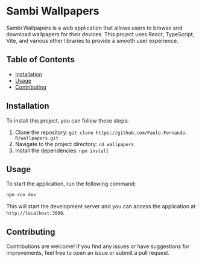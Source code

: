 # Sambi Wallpapers

Sambi Wallpapers is a web application that allows users to browse and download wallpapers for their devices. This project uses React, TypeScript, Vite, and various other libraries to provide a smooth user experience.

## Table of Contents

- [Installation](#installation)
- [Usage](#usage)
- [Contributing](#contributing)

## Installation

To install this project, you can follow these steps:

1. Clone the repository: `git clone https://github.com/Paulo-Fernando-R/wallpapers.git`
2. Navigate to the project directory: `cd wallpapers`
3. Install the dependencies: `npm install`

## Usage

To start the application, run the following command:

```bash
npm run dev
```

This will start the development server and you can access the application at `http://localhost:3000`.



## Contributing

Contributions are welcome! If you find any issues or have suggestions for improvements, feel free to open an issue or submit a pull request.
